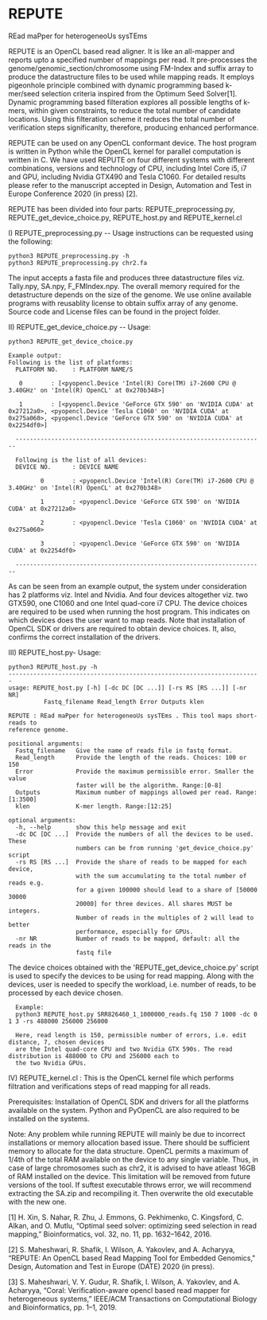 # REPUTE
REad maPper  for  heterogeneoUs sysTEms

REPUTE is an OpenCL based read aligner. It is like an all-mapper and reports upto a specified number of mappings per read. It pre-processes the genome/genomic_section/chromosome using FM-Index and suffix array to produce the datastructure files to be used while mapping reads. It employs pigeonhole principle combined with dynamic programming based k-mer/seed selection criteria inspired from the Optimum Seed Solver[1]. Dynamic programming based filteration explores all possible lengths of k-mers, within given constraints, to reduce the total number of candidate locations. Using this filteration scheme it reduces the total number of verification steps significanlty, therefore, producing enhanced performance. 

REPUTE can be used on any OpenCL conformant device. The host program is written in Python while the OpenCL kernel for parallel computation is written in C. We have used REPUTE on four different systems with different combinations, versions and technology of CPU, including Intel Core i5, i7 and GPU, including Nvidia GTX490 and Tesla C1060. For detailed results please refer to the manuscript accepted in Design, Automation and Test in Europe Conference 2020 (in press) [2].  

REPUTE has been divided into four parts: REPUTE_preprocessing.py, REPUTE_get_device_choice.py, REPUTE_host.py and REPUTE_kernel.cl

I) REPUTE_preprocessing.py -- Usage instructions can be requested using the following:
   
    python3 REPUTE_preprocessing.py -h 
    python3 REPUTE_preprocessing.py chr2.fa
   
The input accepts a fasta file and produces three datastructure files viz. Tally.npy, SA.npy, F_FMIndex.npy. The overall memory required for the detastructure depends on the size of the genome. We use online available programs with reusablity license to obtain suffix array of any genome. Source code and License files can be found in the project folder.

II) REPUTE_get_device_choice.py -- Usage:

    python3 REPUTE_get_device_choice.py 
    
    Example output:
    Following is the list of platforms:
      PLATFORM NO.    : PLATFORM NAME/S

       0        : [<pyopencl.Device 'Intel(R) Core(TM) i7-2600 CPU @ 3.40GHz' on 'Intel(R) OpenCL' at 0x270b348>] 

       1        : [<pyopencl.Device 'GeForce GTX 590' on 'NVIDIA CUDA' at 0x27212a0>, <pyopencl.Device 'Tesla C1060' on 'NVIDIA CUDA' at 0x275a060>, <pyopencl.Device 'GeForce GTX 590' on 'NVIDIA CUDA' at 0x2254df0>] 

      ----------------------------------------------------------------------

      Following is the list of all devices:
      DEVICE NO.      : DEVICE NAME

             0        : <pyopencl.Device 'Intel(R) Core(TM) i7-2600 CPU @ 3.40GHz' on 'Intel(R) OpenCL' at 0x270b348> 

             1        : <pyopencl.Device 'GeForce GTX 590' on 'NVIDIA CUDA' at 0x27212a0> 

             2        : <pyopencl.Device 'Tesla C1060' on 'NVIDIA CUDA' at 0x275a060> 

             3        : <pyopencl.Device 'GeForce GTX 590' on 'NVIDIA CUDA' at 0x2254df0> 

      ----------------------------------------------------------------------
    
As can be seen from an example output, the system under consideration has 2 platforms viz. Intel and Nvidia. And four devices altogether viz. two GTX590, one C1060 and one Intel quad-core i7 CPU. The device choices are required to be used when running the host program. This indicates on which devices does the user want to map reads. Note that installation of OpenCL SDK or drivers are required to obtain device choices. It, also, confirms the correct installation of the drivers. 

III) REPUTE_host.py- Usage:

	python3 REPUTE_host.py -h
	-----------------------------------------------------------------------
	usage: REPUTE_host.py [-h] [-dc DC [DC ...]] [-rs RS [RS ...]] [-nr NR]
              Fastq_filename Read_length Error Outputs klen

	REPUTE : REad maPper for heterogeneoUs sysTEms . This tool maps short-reads to
	reference genome.

	positional arguments:
	  Fastq_filename   Give the name of reads file in fastq format.
	  Read_length      Provide the length of the reads. Choices: 100 or 150
	  Error            Provide the maximum permissible error. Smaller the value
	                   faster will be the algorithm. Range:[0-8]
	  Outputs          Maximum number of mappings allowed per read. Range:[1:3500]
	  klen             K-mer length. Range:[12:25]

	optional arguments:
	  -h, --help       show this help message and exit
	  -dc DC [DC ...]  Provide the numbers of all the devices to be used. These
	                   numbers can be from running 'get_device_choice.py' script
	  -rs RS [RS ...]  Provide the share of reads to be mapped for each device,
	                   with the sum accumulating to the total number of reads e.g.
	                   for a given 100000 should lead to a share of [50000 30000
	                   20000] for three devices. All shares MUST be integers.
	                   Number of reads in the multiples of 2 will lead to better
	                   performance, especially for GPUs.
	  -nr NR           Number of reads to be mapped, default: all the reads in the
	                   fastq file

The device choices obtained with the 'REPUTE_get_device_choice.py' script is used to specify the devices to be using for read mapping. Along with the devices, user is needed to specify the workload, i.e. number of reads, to be processed by each device chosen. 

      Example:
      python3 REPUTE_host.py SRR826460_1_1000000_reads.fq 150 7 1000 -dc 0 1 3 -rs 488000 256000 256000
      
      Here, read length is 150, permissible number of errors, i.e. edit distance, 7, chosen devices 
      are the Intel quad-core CPU and two Nvidia GTX 590s. The read distribution is 488000 to CPU and 256000 each to
      the two Nvidia GPUs.

IV) REPUTE_kernel.cl : This is the OpenCL kernel file which performs filtration and verifications steps of read mapping for all reads.
      
Prerequisites: Installation of OpenCL SDK and drivers for all the platforms available on the system. Python and PyOpenCL are also required to be installed on the systems. 

Note: Any problem while running REPUTE will mainly be due to incorrect installations or memory allocation based issue. There should be sufficient memory to allocate for the data structure. OpenCL permits a maximum of 1/4th of the total RAM available on the device to any single variable. Thus, in case of large chromosomes such as chr2, it is advised to have atleast 16GB of RAM installed on the device. This limitation will be removed from future versions of the tool. If suftest executable throws error, we will recommend extracting the SA.zip and recompiling it. Then overwrite the old executable with the new one. 


[1] H. Xin, S. Nahar, R. Zhu, J. Emmons, G. Pekhimenko, C. Kingsford, C. Alkan, and O. Mutlu, “Optimal seed solver: optimizing seed selection in read mapping,” Bioinformatics, vol. 32, no. 11, pp. 1632–1642, 2016.

[2] S. Maheshwari, R. Shafik, I. Wilson, A. Yakovlev, and A. Acharyya, “REPUTE: An OpenCL based Read Mapping Tool for Embedded Genomics," Design, Automation and Test in Europe (DATE) 2020 (in press).

[3] S. Maheshwari, V. Y. Gudur, R. Shafik, I. Wilson, A. Yakovlev, and A. Acharyya, “Coral: Verification-aware opencl based read mapper for heterogeneous systems,” IEEE/ACM Transactions on Computational
Biology and Bioinformatics, pp. 1–1, 2019.